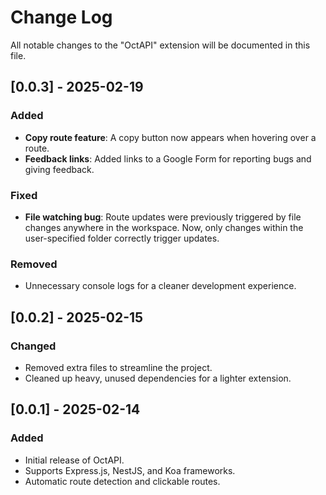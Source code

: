 # Change Log

All notable changes to the "OctAPI" extension will be documented in this file.

## [0.0.3] - 2025-02-19
### Added
- **Copy route feature**: A copy button now appears when hovering over a route.
- **Feedback links**: Added links to a Google Form for reporting bugs and giving feedback.

### Fixed
- **File watching bug**: Route updates were previously triggered by file changes anywhere in the workspace. Now, only changes within the user-specified folder correctly trigger updates.

### Removed
- Unnecessary console logs for a cleaner development experience.

## [0.0.2] - 2025-02-15
### Changed
- Removed extra files to streamline the project.
- Cleaned up heavy, unused dependencies for a lighter extension.

## [0.0.1] - 2025-02-14
### Added
- Initial release of OctAPI.
- Supports Express.js, NestJS, and Koa frameworks.
- Automatic route detection and clickable routes.
